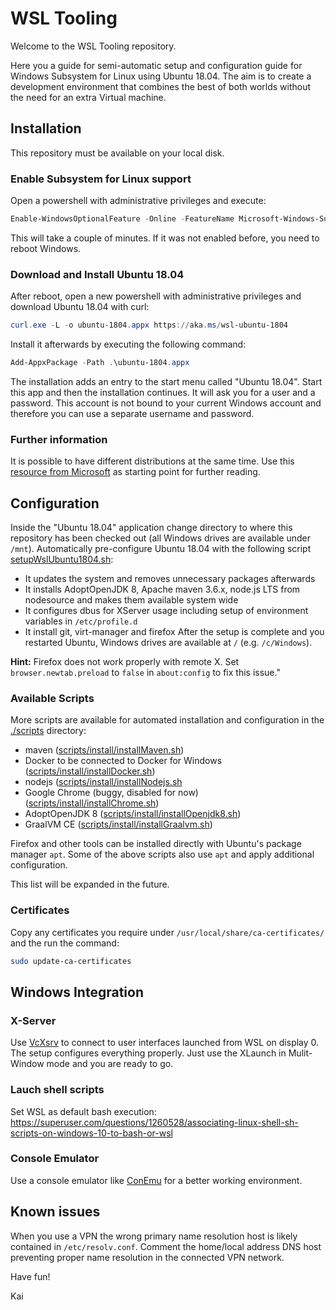 WSL Tooling
===

Welcome to the WSL Tooling repository.

Here you a guide for semi-automatic setup and configuration guide for Windows Subsystem for Linux using Ubuntu 18.04.
The aim is to create a development environment that combines the best of both worlds without the need for an extra Virtual machine.


## Installation
This repository must be available on your local disk.

### Enable Subsystem for Linux support
Open a powershell with administrative privileges and execute:
```powershell
Enable-WindowsOptionalFeature -Online -FeatureName Microsoft-Windows-Subsystem-Linux
```
This will take a couple of minutes. If it was not enabled before, you need to reboot Windows.

### Download and Install Ubuntu 18.04
After reboot, open a new powershell with administrative privileges and download Ubuntu 18.04 with curl:
```powershell
curl.exe -L -o ubuntu-1804.appx https://aka.ms/wsl-ubuntu-1804
```
Install it afterwards by executing the following command:
```powershell
Add-AppxPackage -Path .\ubuntu-1804.appx
```
The installation adds an entry to the start menu called "Ubuntu 18.04". Start this app and then the installation continues. It will ask you for a user and a password. This account is not bound to your current Windows account and therefore you can use a separate username and password.

### Further information
It is possible to have different distributions at the same time. Use this [resource from Microsoft](https://docs.microsoft.com/en-us/windows/wsl/wsl-config) as starting point for further reading.

## Configuration
Inside the "Ubuntu 18.04" application change directory to where this repository has been checked out (all Windows drives are available under `/mnt`).
Automatically pre-configure Ubuntu 18.04 with the following script [setupWslUbuntu1804.sh](./setupWslUbuntu1804.sh):
- It updates the system and removes unnecessary packages afterwards
- It installs AdoptOpenJDK 8, Apache maven 3.6.x, node.js LTS from nodesource and makes them available system wide
- It configures dbus for XServer usage including setup of environment variables in `/etc/profile.d`
- It install git, virt-manager and firefox
After the setup is complete and you restarted Ubuntu, Windows drives are available at `/` (e.g. `/c/Windows`).

**Hint:** Firefox does not work properly with remote X. Set `browser.newtab.preload` to `false` in `about:config` to fix this issue."

### Available Scripts
More scripts are available for automated installation and configuration in the [./scripts](./scripts) directory:
- maven ([scripts/install/installMaven.sh](./scripts/install/installMaven.sh))
- Docker to be connected to Docker for Windows ([scripts/install/installDocker.sh](./scripts/install/installDocker.sh))
- nodejs ([scripts/install/installNodejs.sh](./scripts/install/installNodejs.sh)
- Google Chrome (buggy, disabled for now) ([scripts/install/installChrome.sh](./scripts/install/installChrome.sh))
- AdoptOpenJDK 8 ([scripts/install/installOpenjdk8.sh](./scripts/install/installOpenjdk8.sh))
- GraalVM CE ([scripts/install/installGraalvm.sh](./scripts/install/installGraalvm.sh))

Firefox and other tools can be installed directly with Ubuntu's package manager `apt`. Some of the above scripts also use `apt` and apply additional configuration.

This list will be expanded in the future.

### Certificates
Copy any certificates you require under `/usr/local/share/ca-certificates/` and the run the command:
```bash
sudo update-ca-certificates
```

## Windows Integration

### X-Server
Use [VcXsrv](https://sourceforge.net/projects/vcxsrv/) to connect to user interfaces launched from WSL on display 0. The setup configures everything properly. Just use the XLaunch in Mulit-Window mode and you are ready to go.

### Lauch shell scripts
Set WSL as default bash execution:
https://superuser.com/questions/1260528/associating-linux-shell-sh-scripts-on-windows-10-to-bash-or-wsl

### Console Emulator
Use a console emulator like [ConEmu](https://conemu.github.io/) for a better working environment. 

## Known issues
When you use a VPN the wrong primary name resolution host is likely contained in `/etc/resolv.conf`. Comment the home/local address DNS host preventing proper name resolution in the connected VPN network.  


Have fun!

Kai
